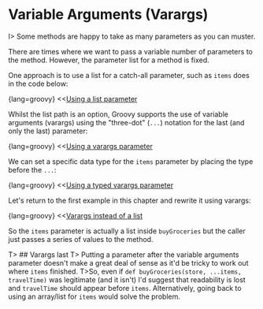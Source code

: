 # Variable Arguments (Varargs)

I> Some methods are happy to take as many parameters as you can muster.

There are times where we want to pass a variable number of parameters to the method. However, the parameter list for a method is fixed.

One approach is to use a list for a catch-all parameter, such as `items` does in the code below:

{lang=groovy}
<<[Using a list parameter](code/06/05/list.groovy)

Whilst the list path is an option, Groovy supports the use of variable arguments (varargs) using the "three-dot" (`...`) notation for the last (and only the last) parameter:

{lang=groovy}
<<[Using a varargs parameter](code/06/05/varargs.groovy)

We can set a specific data type for the `items` parameter by placing the type before the `...`:

{lang=groovy}
<<[Using a typed varargs parameter](code/06/05/varargs_typed.groovy)

Let's return to the first example in this chapter and rewrite it using varargs:

{lang=groovy}
<<[Varargs instead of a list](code/06/05/list_rewrite.groovy)

So the `items` parameter is actually a list inside `buyGroceries` but the caller just passes a series of values to the method.

T> ## Varargs last
T> Putting a parameter after the variable arguments parameter doesn't make a great deal of sense as it'd be tricky to work out where `items` finished.
T>So, even if `def buyGroceries(store, ...items, travelTime)` was legitimate (and it isn't) I'd suggest that readability is lost and `travelTime` should appear before `items`. Alternatively, going back to using an array/list for `items` would solve the problem.
